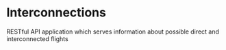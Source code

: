 # Interconnections

RESTful API application which serves information about possible direct and interconnected flights

